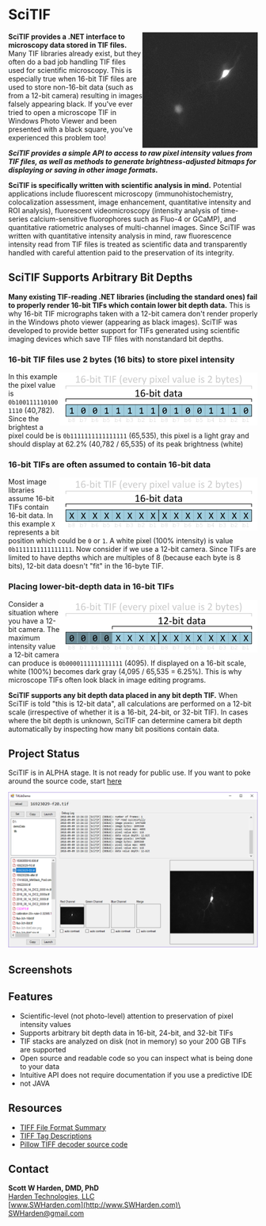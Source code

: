 # SciTIF
<img src="data/images/video1.gif" align="right">**SciTIF provides a .NET interface to microscopy data stored in TIF files.** Many TIF libraries already exist, but they often do a bad job handling TIF files used for scientific microscopy. This is especially true when 16-bit TIF files are used to store non-16-bit data (such as from a 12-bit camera) resulting in images falsely appearing black. If you've ever tried to open a microscope TIF in Windows Photo Viewer and been presented with a black square, you've experienced this problem too! 



***SciTIF provides a simple API to access to raw pixel intensity values from TIF files, as well as methods to generate brightness-adjusted bitmaps for displaying or saving in other image formats.***

**SciTIF is specifically written with scientific analysis in mind.** Potential applications include fluorescent microscopy (immunohistochemistry, colocalization assessment, image enhancement, quantitative intensity and ROI analysis), fluorescent videomicroscopy (intensity analysis of time-series calcium-sensitive fluorophores such as Fluo-4 or GCaMP), and quantitative ratiometric analyses of multi-channel images. Since SciTIF was written with quantitative intensity analysis in mind, raw fluorescence intensity read from TIF files is treated as scientific data and transparently handled with careful attention paid to the preservation of its integrity.

## SciTIF Supports Arbitrary Bit Depths
**Many existing TIF-reading .NET libraries (including the standard ones) fail to properly render 16-bit TIFs which contain lower bit depth data.** This is why 16-bit TIF micrographs taken with a 12-bit camera don't render properly in the Windows photo viewer (appearing as black images). SciTIF was developed to provide better support for TIFs generated using scientific imaging devices which save TIF files with nonstandard bit depths.

### 16-bit TIF files use 2 bytes (16 bits) to store pixel intensity

<img src="doc/graphics/16bitTIF-16bitDataEx.png" align="right"> In this example the pixel value is `0b1001111101001110` (40,782). Since the brightest a pixel could be is `0b1111111111111111` (65,535), this pixel is a light gray and should display at 62.2% (40,782 / 65,535) of its peak brightness (white)

### 16-bit TIFs are often assumed to contain 16-bit data

<img src="doc/graphics/16bitTIF-16bitData.png" align="right">

Most image libraries assume 16-bit TIFs contain 16-bit data. In this example `X` represents a bit position which could be `0` or `1`. A white pixel (100% intensity) is value `0b1111111111111111`. Now consider if we use a 12-bit camera. Since TIFs are limited to have depths which are multiples of 8 (because each byte is 8 bits), 12-bit data doesn't "fit" in the 16-byte TIF.

### Placing lower-bit-depth data in 16-bit TIFs

<img src="doc/graphics/16bitTIF-12bitData.png" align="right"> 

Consider a situation where you have a 12-bit camera. The maximum intensity value a 12-bit camera can produce is `0b0000111111111111` (4095). If displayed on a 16-bit scale, white (100%) becomes dark gray (4,095 / 65,535 = 6.25%). This is why microscope TIFs often look black in image editing programs.

**SciTIF supports any bit depth data placed in any bit depth TIF.** When SciTIF is told "this is 12-bit data", all calculations are performed on a 12-bit scale (irrespective of whether it is a 16-bit, 24-bit, or 32-bit TIF). In cases where the bit depth is unknown, SciTIF can determine camera bit depth automatically by inspecting how many bit positions contain data.

## Project Status
SciTIF is in ALPHA stage. It is not ready for public use. If you want to poke around the source code, start [here](https://github.com/swharden/SciTIF/tree/master/src/SciTifLib)

![](doc/graphics/screenshot.png)

## Screenshots

## Features
* Scientific-level (not photo-level) attention to preservation of pixel intensity values
* Supports arbitrary bit depth data in 16-bit, 24-bit, and 32-bit TIFs
* TIF stacks are analyzed on disk (not in memory) so your 200 GB TIFs are supported
* Open source and readable code so you can inspect what is being done to your data
* Intuitive API does not require documentation if you use a predictive IDE
* not JAVA

## Resources
* [TIFF File Format Summary](https://www.fileformat.info/format/tiff/egff.htm#TIFF.FO)
* [TIFF Tag Descriptions](https://www.awaresystems.be/imaging/tiff/tifftags/baseline.html)
* [Pillow TIFF decoder source code](https://github.com/imagej/ImageJA/blob/master/src/main/java/ij/io/TiffDecoder.java)
## Contact
**Scott W Harden, DMD, PhD**\
[Harden Technologies, LLC](http://tech.SWHarden.com)\
[www.SWHarden.com](http://www.SWHarden.com)\
[SWHarden@gmail.com](mailto:swharden@gmail.com)
